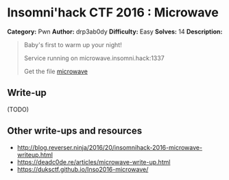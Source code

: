 # Insomni'hack CTF 2016 : Microwave

**Category:** Pwn
**Author:** drp3ab0dy
**Difficulty:** Easy
**Solves:** 14
**Description:**

> Baby's first to warm up your night!
>
> Service running on microwave.insomni.hack:1337
>
> Get the file [microwave](./microwave_61f50dba931bb10ab3089215b2e188f4.tgz)

## Write-up

(TODO)

## Other write-ups and resources

* <http://blog.reverser.ninja/2016/20/insomnihack-2016-microwave-writeup.html>
* <https://deadc0de.re/articles/microwave-write-up.html>
* <https://duksctf.github.io/Inso2016-microwave/>
